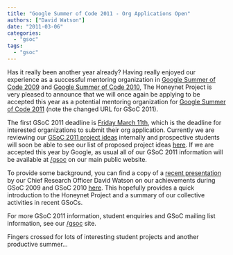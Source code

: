 ```yaml
---
title: "Google Summer of Code 2011 - Org Applications Open"
authors: ["David Watson"]
date: "2011-03-06"
categories: 
  - "gsoc"
tags: 
  - "gsoc"
---
```


Has it really been another year already? Having really enjoyed our experience as a successful mentoring organization in [Google Summer of Code 2009](/gsoc2009) and [Google Summer of Code 2010](/gsoc2010), The Honeynet Project is very pleased to announce that we will once again be applying to be accepted this year as a potential mentoring organization for [Google Summer of Code 2011](http://www.google-melange.com/) (note the changed URL for GSoC 2011).  

The first GSoC 2011 deadline is [Friday March 11th](http://www.google-melange.com/document/show/gsoc_program/google/gsoc2011/timeline), which is the deadline for interested organizations to submit their org application. Currently we are reviewing our [GSoC 2011 project ideas](/gsoc/ideas) internally and prospective students will soon be able to see our list of proposed project ideas [here](/gsoc/ideas). If we are accepted this year by Google, as usual all of our GSoC 2011 information will be available at [/gsoc](/gsoc) on our main public website.  

To provide some background, you can find a copy of a [recent presentation](https://www3.honeynet.org/wp-content/uploads/attachments/GSoC-2009-2010_Honeynet_Project_David_Watson.pdf) by our Chief Research Officer David Watson on our achievements during GSoC 2009 and GSoC 2010 [here](https://www3.honeynet.org/wp-content/uploads/attachments/GSoC-2009-2010_Honeynet_Project_David_Watson.pdf). This hopefully provides a quick introduction to the Honeynet Project and a summary of our collective activities in recent GSoCs.  

For more GSoC 2011 information, student enquiries and GSoC mailing list information, see our [/gsoc](/gsoc) site.  

Fingers crossed for lots of interesting student projects and another productive summer...
